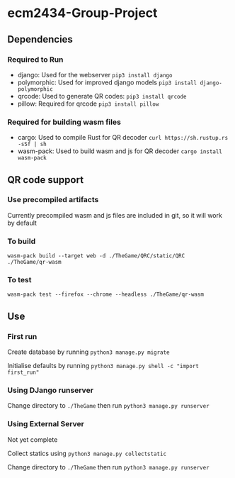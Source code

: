 # ecm2434-Group-Project

## Dependencies
### Required to Run
- django: Used for the webserver `pip3 install django`
- polymorphic: Used for improved django models `pip3 install django-polymorphic`
- qrcode: Used to generate QR codes: `pip3 install qrcode`
- pillow: Required for qrcode `pip3 install pillow`
### Required for building wasm files
- cargo: Used to compile Rust for QR decoder `curl https://sh.rustup.rs -sSf | sh`
- wasm-pack: Used to build wasm and js for QR decoder `cargo install wasm-pack`


## QR code support
### Use precompiled artifacts
Currently precompiled wasm and js files are included in git, so it will work by default

### To build

`wasm-pack build --target web -d ./TheGame/QRC/static/QRC  ./TheGame/qr-wasm`

### To test


`wasm-pack test --firefox --chrome --headless ./TheGame/qr-wasm`

## Use
### First run
Create database by running `python3 manage.py migrate`

Initialise defaults by running `python3 manage.py shell -c "import first_run"`

### Using DJango runserver

Change directory to `./TheGame` then run `python3 manage.py runserver`

### Using External Server

Not yet complete

Collect statics using `python3 manage.py collectstatic`

Change directory to `./TheGame` then run `python3 manage.py runserver`
